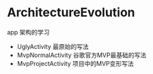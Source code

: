 # ArchitectureEvolution
app 架构的学习

- UglyActivity 最原始的写法
- MvpNormalActivity 谷歌官方MVP最基础的写法
- MvpProjectActivity 项目中的MVP变形写法
